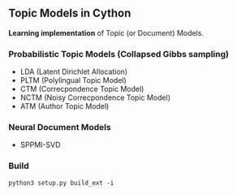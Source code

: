 ## Topic Models in Cython
**Learning implementation** of Topic (or Document) Models.

### Probabilistic Topic Models (Collapsed Gibbs sampling)
- LDA (Latent Dirichlet Allocation)
- PLTM (Polylingual Topic Model)
- CTM (Correcpondence Topic Model)
- NCTM (Noisy Correcpondence Topic Model)
- ATM (Author Topic Model)

### Neural Document Models
- SPPMI-SVD

### Build
```
python3 setup.py build_ext -i
```
